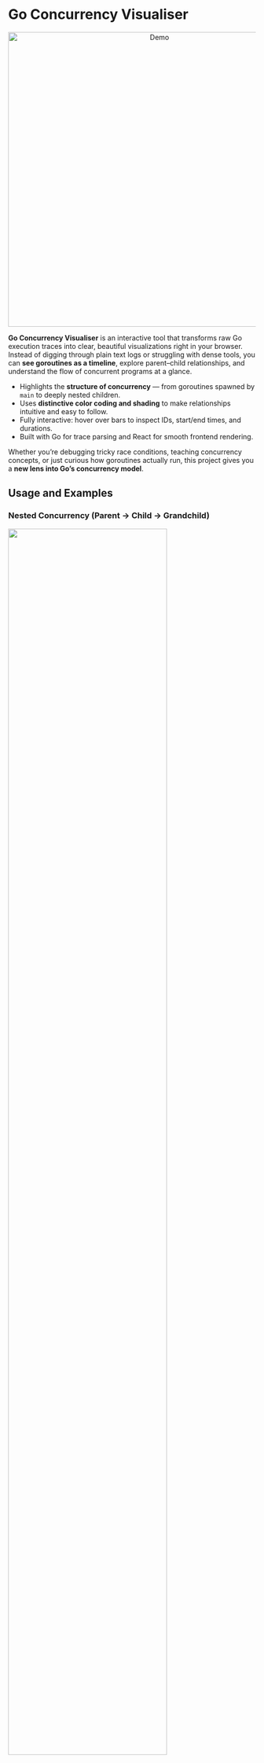 # Go Concurrency Visualiser

<p align="center">
  <img src="./docs/assets/hover-gif.gif" alt="Demo" width="600"/>
</p>

**Go Concurrency Visualiser** is an interactive tool that transforms raw Go execution traces into clear, beautiful visualizations right in your browser. Instead of digging through plain text logs or struggling with dense tools, you can **see goroutines as a timeline**, explore parent–child relationships, and understand the flow of concurrent programs at a glance.

- Highlights the **structure of concurrency** — from goroutines spawned by `main` to deeply nested children.
- Uses **distinctive color coding and shading** to make relationships intuitive and easy to follow.
- Fully interactive: hover over bars to inspect IDs, start/end times, and durations.
- Built with Go for trace parsing and React for smooth frontend rendering.

Whether you’re debugging tricky race conditions, teaching concurrency concepts, or just curious how goroutines actually run, this project gives you a **new lens into Go’s concurrency model**.


## Usage and Examples

### Nested Concurrency (Parent → Child → Grandchild)

<img src="./docs/assets/3-level-heirarchy.png" width="80%" height="80%">


In this run, the `main` goroutine creates **four independent children**, and each child goes on to spawn its own child and then a grandchild in sequence. The structure forms a clear three-level hierarchy: `main → child → grandchild`.

The timeline helps you see how each branch develops its own vertical chain, with colors making it easy to distinguish each top-level child of `main`. As the work goes deeper, the shades lighten to represent the nested relationship, so you can trace how responsibility flows downward.

This pattern is common when tasks need to be broken down step-by-step — for example, a worker that spawns sub-workers, which themselves delegate fine-grained work.

**Code structure that produces this pattern:**

```go
func main() {
    // main spawns 4 children
    for i := 0; i < 4; i++ {
        go func() {
            // child
            go func() {
                // grandchild
                go func() {
                    // great-grandchild
                    // ... some logic ...
                }()
            }()
        }()
    }
}
```

**Another way to do this**

```go
func main() {
    go func() {          // child-1
        go func() {      // grandchild-1
            go func() {  // great-grandchild-1
                // some logic
            }()
        }()
    }()

    go func() {          // child-2
        go func() {      // grandchild-2
            go func() {  // great-grandchild-2
                // some logic
            }()
        }()
    }()

    // repeated 4 times
}

```


### Sequential Goroutines

<img src="./docs/assets/sequential1.png" width="80%" height="80%">

In this pattern, goroutines are started **one after another**, and each must finish before the next one begins. Instead of overlapping execution, the program enforces a strict order of progression. The timeline turns into a **stair-step structure**, where every block of work completes fully before passing control to the next goroutine.

This is useful when tasks depend on the completion of previous ones or when concurrency is not desired, but goroutines are still used to preserve structural clarity. It shows that goroutines don’t always mean *parallel execution* — their behavior depends on how synchronization is managed.

**Code structure that produces this pattern:**

```go
func main() {
    // each child must finish before the next one starts
    for i := 0; i < 8; i++ {
        var wg sync.WaitGroup
        wg.Add(1)
        go func(i int) {
            defer wg.Done()
            time.Sleep(100 * time.Millisecond) // simulate work
        }(i)
        wg.Wait()
    }
}
```

### Fan-Out / Fan-In Pattern

<img src="./docs/assets/fan-in-fan-out.png" width="80%" height="80%">

In this example, a single goroutine (the root) **fans out** by launching many worker goroutines at once. Each worker processes a piece of work concurrently. Later, the results are **fanned in** as the main goroutine (or another coordinator) waits for all workers to complete.

In the visualizer, this shows up as a **broad wave of goroutines starting at the same time** (fan-out), followed by their eventual completion being synchronized (fan-in). The dense overlapping bars illustrate how Go distributes the work concurrently.

This is a common concurrency design pattern in Go — for example, when fetching data from multiple APIs in parallel, processing large datasets in chunks, or running distributed tasks simultaneously before aggregating results.

### Deep Recursive Spawns

<img src="./docs/assets/deep-recursion.png" width="80%" height="80%">

Sometimes a goroutine spawns another goroutine that does the same, and so on — creating a chain of recursive spawns. Each new goroutine starts only after its parent begins, leading to a deep nested timeline where every block is contained inside the lifespan of its ancestor.

The visualization shows this as a staircase of goroutines, each layer nested inside the previous one. Top-level colors still help differentiate, while lighter shades track the recursive depth. This is useful when modeling divide-and-conquer algorithms, recursive searches, or tree traversals where each call delegates new work further down.

**Example code structure**

```go
func main() {
    go spawnRecursive(1)
}
// recursion with depth upto 20
func spawnRecursive(depth int) {
    if depth > 20 {
        return
    }

    // spawn the next goroutine recursively
    go spawnRecursive(depth + 1)

    // ... some logic for this goroutine ...
}
```

### Interactive Hover Tooltips

<img src="./docs/assets/hover-png.png" width="80%" height="80%">

When you hover over any goroutine block in the chart, a tooltip pops up showing:

- **ID** of the goroutine
- **Start time**
- **End time**
- **Duration**

This makes it easy to inspect the lifecycle of individual goroutines without digging into raw trace data. Instead of just looking at bars, you can quickly understand timing details at a glance.

For example, in the image below, hovering over goroutine **20** reveals it started at **10s**, ended at **20s**, and ran for a total of **10 seconds**.


## Installation & Setup

**Clone the repository**

```bash
git clone https://github.com/Lakshyasaharan5/go-concurrency-visualiser.git
cd go-concurrency-visualiser
```

**Install Go dependencies:**

Make sure you have **Go 1.22+** installed. Then run

```bash
go mod tidy
```

This will pull in required modules like `golang.org/x/exp/trace` and `honnef.co/go/gotraceui`.

**Install frontend dependencies**

Go to the frontend folder and install npm packages:

```bash
cd frontend
npm install
```

**Generate a trace file**

Use one of the examples in `trace_generators` to create a trace:

```bash
cd trace_generators
go run trace1.go
```

This produces a `trace.out` file at the project root. 


> Tip: You can use your code as well, just make sure to keep it between trace.


Run the backend parser to convert `trace.out` into frontend-readable JSON:

```bash
go run main.go > frontend/src/data.js
```

**Start the frontend**

Run the dev server:

```bash
cd frontend
npm run dev
```

Open the link shown in the terminal (usually `http://localhost:5173`) in your browser.

## Future Work

Planned improvements and next steps for Go Concurrency Visualiser:

- **Color-coded blocking times** – highlight when goroutines are blocked (e.g., on I/O or synchronization) using distinct colors for better visibility.  
- **Channel visualization** – draw edges to show communication between goroutines via channels, making data flow easier to trace.  
- **Automatic JSON pipeline** – remove the manual `go run main.go > frontend/src/data.js` step by passing trace data from backend to frontend automatically.  
- **Docker support** – provide a ready-to-use Docker image so users can spin up the entire setup with a single command.  
- **Command-line interface (CLI)** – add a lightweight CLI tool to generate traces, parse them, and launch the frontend without extra steps.  


Contributions and suggestions are always welcome! ❤️


## License

This project is licensed under the MIT License — see the [LICENSE](./LICENSE) file for details.

